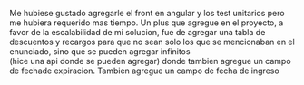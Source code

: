 Me hubiese gustado agregarle el front en angular y los test unitarios pero me hubiera requerido mas tiempo.
Un plus que agregue en el proyecto, a favor de la escalabilidad de mi solucion,  fue de agregar una tabla de descuentos 
y recargos para que no sean solo los que se mencionaban en el enunciado, sino que se pueden agregar infinitos  
(hice una api donde se pueden agregar) donde tambien agregue un campo de fechade expiracion. 
Tambien agregue un campo de fecha de ingreso
